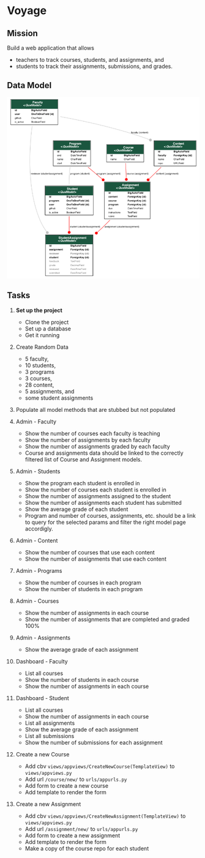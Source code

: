 # Voyage

## Mission

Build a web application that allows 
- teachers to track courses, students, and assignments, and
- students to track their assignments, submissions, and grades.

## Data Model

[![Voyage Data Model](voyage.png)](voyage.png)

## Tasks

1. **Set up the project**
   - Clone the project
   - Set up a database
   - Get it running
2. Create Random Data
   - 5 faculty, 
   - 10 students,
   - 3 programs
   - 3 courses, 
   - 28 content,
   - 5 assignments, and
   - some student assignments

3. Populate all model methods that are stubbed but not populated

4. Admin - Faculty
   - Show the number of courses each faculty is teaching
   - Show the number of assignments by each faculty
   - Show the number of assignments graded by each faculty
   - Course and assignments data should be linked to the correctly filtered list of Course and 
     Assignment models.

5. Admin - Students
   - Show the program each student is enrolled in
   - Show the number of courses each student is enrolled in
   - Show the number of assignments assigned to the student
   - Show the number of assignments each student has submitted
   - Show the average grade of each student
   - Program and number of courses, assignments, etc. should be a link to query for the 
     selected params and filter the right model page accordigly.

6. Admin - Content
    - Show the number of courses that use each content
    - Show the number of assignments that use each content

7. Admin - Programs 
   - Show the number of courses in each program
   - Show the number of students in each program

8. Admin - Courses
   - Show the number of assignments in each course
   - Show the number of assignments that are completed and graded 100%

9. Admin - Assignments
   - Show the average grade of each assignment

10. Dashboard - Faculty
    - List all courses
    - Show the number of students in each course
    - Show the number of assignments in each course

11. Dashboard - Student
    - List all courses
    - Show the number of assignments in each course
    - List all assignments
    - Show the average grade of each assignment
    - List all submissions
    - Show the number of submissions for each assignment

12. Create a new Course
    - Add cbv `views/appviews/CreateNewCourse(TemplateView)` to `views/appviews.py`
    - Add url `/course/new/` to `urls/appurls.py`
    - Add form to create a new course
    - Add template to render the form

13. Create a new Assignment
    - Add cbv `views/appviews/CreateNewAssignment(TemplateView)` to `views/appviews.py`
    - Add url `/assignment/new/` to `urls/appurls.py`
    - Add form to create a new assignment
    - Add template to render the form
    - Make a copy of the course repo for each student
